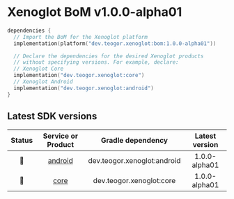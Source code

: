 # Xenoglot BoM v1.0.0-alpha01

```kt
dependencies {
  // Import the BoM for the Xenoglot platform
  implementation(platform("dev.teogor.xenoglot:bom:1.0.0-alpha01"))

  // Declare the dependencies for the desired Xenoglot products
  // without specifying versions. For example, declare:
  // Xenoglot Core
  implementation("dev.teogor.xenoglot:core")
  // Xenoglot Android
  implementation("dev.teogor.xenoglot:android")
}
```

## Latest SDK versions

| Status | Service or Product  |      Gradle dependency      | Latest version |
|:------:|:-------------------:|:---------------------------:|:--------------:|
|   🧪   | [android](/android) | dev.teogor.xenoglot:android | 1.0.0-alpha01  |
|   🧪   |    [core](/core)    |  dev.teogor.xenoglot:core   | 1.0.0-alpha01  |
